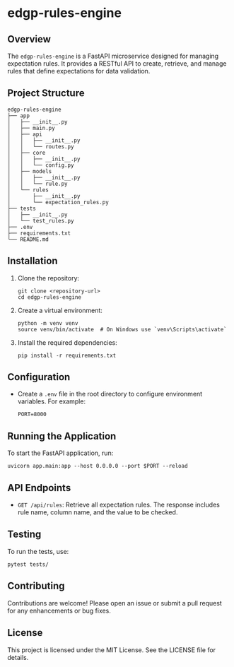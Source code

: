 # edgp-rules-engine

## Overview
The `edgp-rules-engine` is a FastAPI microservice designed for managing expectation rules. It provides a RESTful API to create, retrieve, and manage rules that define expectations for data validation.

## Project Structure
```
edgp-rules-engine
├── app
│   ├── __init__.py
│   ├── main.py
│   ├── api
│   │   ├── __init__.py
│   │   └── routes.py
│   ├── core
│   │   ├── __init__.py
│   │   └── config.py
│   ├── models
│   │   ├── __init__.py
│   │   └── rule.py
│   └── rules
│       ├── __init__.py
│       └── expectation_rules.py
├── tests
│   ├── __init__.py
│   └── test_rules.py
├── .env
├── requirements.txt
└── README.md
```

## Installation
1. Clone the repository:
   ```
   git clone <repository-url>
   cd edgp-rules-engine
   ```

2. Create a virtual environment:
   ```
   python -m venv venv
   source venv/bin/activate  # On Windows use `venv\Scripts\activate`
   ```

3. Install the required dependencies:
   ```
   pip install -r requirements.txt
   ```

## Configuration
- Create a `.env` file in the root directory to configure environment variables. For example:
  ```
  PORT=8000
  ```

## Running the Application
To start the FastAPI application, run:
```
uvicorn app.main:app --host 0.0.0.0 --port $PORT --reload
```

## API Endpoints
- `GET /api/rules`: Retrieve all expectation rules. The response includes rule name, column name, and the value to be checked.

## Testing
To run the tests, use:
```
pytest tests/
```

## Contributing
Contributions are welcome! Please open an issue or submit a pull request for any enhancements or bug fixes.

## License
This project is licensed under the MIT License. See the LICENSE file for details.